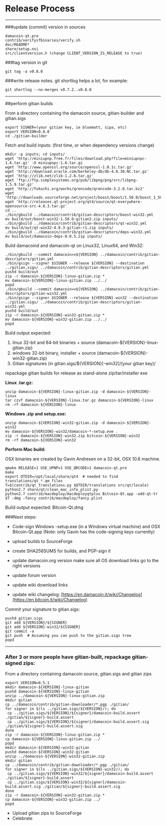 Release Process
====================

* * *

###update (commit) version in sources


	damacoin-qt.pro
	contrib/verifysfbinaries/verify.sh
	doc/README*
	share/setup.nsi
	src/clientversion.h (change CLIENT_VERSION_IS_RELEASE to true)

###tag version in git

	git tag -a v0.8.0

###write release notes. git shortlog helps a lot, for example:

	git shortlog --no-merges v0.7.2..v0.8.0

* * *

##perform gitian builds

 From a directory containing the damacoin source, gitian-builder and gitian.sigs
  
	export SIGNER=(your gitian key, ie bluematt, sipa, etc)
	export VERSION=0.8.0
	cd ./gitian-builder

 Fetch and build inputs: (first time, or when dependency versions change)

	mkdir -p inputs; cd inputs/
	wget 'http://miniupnp.free.fr/files/download.php?file=miniupnpc-1.6.tar.gz' -O miniupnpc-1.6.tar.gz
	wget 'http://www.openssl.org/source/openssl-1.0.1c.tar.gz'
	wget 'http://download.oracle.com/berkeley-db/db-4.8.30.NC.tar.gz'
	wget 'http://zlib.net/zlib-1.2.6.tar.gz'
	wget 'ftp://ftp.simplesystems.org/pub/libpng/png/src/libpng-1.5.9.tar.gz'
	wget 'http://fukuchi.org/works/qrencode/qrencode-3.2.0.tar.bz2'
	wget 'http://downloads.sourceforge.net/project/boost/boost/1.50.0/boost_1_50_0.tar.bz2'
	wget 'http://releases.qt-project.org/qt4/source/qt-everywhere-opensource-src-4.8.3.tar.gz'
	cd ..
	./bin/gbuild ../damacoin/contrib/gitian-descriptors/boost-win32.yml
	mv build/out/boost-win32-1.50.0-gitian2.zip inputs/
	./bin/gbuild ../damacoin/contrib/gitian-descriptors/qt-win32.yml
	mv build/out/qt-win32-4.8.3-gitian-r1.zip inputs/
	./bin/gbuild ../damacoin/contrib/gitian-descriptors/deps-win32.yml
	mv build/out/damacoin-deps-0.0.5.zip inputs/

 Build damacoind and damacoin-qt on Linux32, Linux64, and Win32:
  
	./bin/gbuild --commit damacoin=v${VERSION} ../damacoin/contrib/gitian-descriptors/gitian.yml
	./bin/gsign --signer $SIGNER --release ${VERSION} --destination ../gitian.sigs/ ../damacoin/contrib/gitian-descriptors/gitian.yml
	pushd build/out
	zip -r damacoin-${VERSION}-linux-gitian.zip *
	mv damacoin-${VERSION}-linux-gitian.zip ../../
	popd
	./bin/gbuild --commit damacoin=v${VERSION} ../damacoin/contrib/gitian-descriptors/gitian-win32.yml
	./bin/gsign --signer $SIGNER --release ${VERSION}-win32 --destination ../gitian.sigs/ ../damacoin/contrib/gitian-descriptors/gitian-win32.yml
	pushd build/out
	zip -r damacoin-${VERSION}-win32-gitian.zip *
	mv damacoin-${VERSION}-win32-gitian.zip ../../
	popd

  Build output expected:

  1. linux 32-bit and 64-bit binaries + source (damacoin-${VERSION}-linux-gitian.zip)
  2. windows 32-bit binary, installer + source (damacoin-${VERSION}-win32-gitian.zip)
  3. Gitian signatures (in gitian.sigs/${VERSION}[-win32]/(your gitian key)/

repackage gitian builds for release as stand-alone zip/tar/installer exe

**Linux .tar.gz:**

	unzip damacoin-${VERSION}-linux-gitian.zip -d damacoin-${VERSION}-linux
	tar czvf damacoin-${VERSION}-linux.tar.gz damacoin-${VERSION}-linux
	rm -rf damacoin-${VERSION}-linux

**Windows .zip and setup.exe:**

	unzip damacoin-${VERSION}-win32-gitian.zip -d damacoin-${VERSION}-win32
	mv damacoin-${VERSION}-win32/damacoin-*-setup.exe .
	zip -r damacoin-${VERSION}-win32.zip bitcoin-${VERSION}-win32
	rm -rf damacoin-${VERSION}-win32

**Perform Mac build:**

  OSX binaries are created by Gavin Andresen on a 32-bit, OSX 10.6 machine.

	qmake RELEASE=1 USE_UPNP=1 USE_QRCODE=1 damacoin-qt.pro
	make
	export QTDIR=/opt/local/share/qt4  # needed to find translations/qt_*.qm files
	T=$(contrib/qt_translations.py $QTDIR/translations src/qt/locale)
	python2.7 share/qt/clean_mac_info_plist.py
	python2.7 contrib/macdeploy/macdeployqtplus Bitcoin-Qt.app -add-qt-tr $T -dmg -fancy contrib/macdeploy/fancy.plist

 Build output expected: Bitcoin-Qt.dmg

###Next steps:

* Code-sign Windows -setup.exe (in a Windows virtual machine) and
  OSX Bitcoin-Qt.app (Note: only Gavin has the code-signing keys currently)

* upload builds to SourceForge

* create SHA256SUMS for builds, and PGP-sign it

* update damacoin.org version
  make sure all OS download links go to the right versions

* update forum version

* update wiki download links

* update wiki changelog: [https://en.damacoin.it/wiki/Changelog](https://en.bitcoin.it/wiki/Changelog)

Commit your signature to gitian.sigs:

	pushd gitian.sigs
	git add ${VERSION}/${SIGNER}
	git add ${VERSION}-win32/${SIGNER}
	git commit -a
	git push  # Assuming you can push to the gitian.sigs tree
	popd

-------------------------------------------------------------------------

### After 3 or more people have gitian-built, repackage gitian-signed zips:

From a directory containing damacoin source, gitian.sigs and gitian zips

	export VERSION=0.5.1
	mkdir damacoin-${VERSION}-linux-gitian
	pushd damacoin-${VERSION}-linux-gitian
	unzip ../damacoin-${VERSION}-linux-gitian.zip
	mkdir gitian
	cp ../damacoin/contrib/gitian-downloader/*.pgp ./gitian/
	for signer in $(ls ../gitian.sigs/${VERSION}/); do
	 cp ../gitian.sigs/${VERSION}/${signer}/damacoin-build.assert ./gitian/${signer}-build.assert
	 cp ../gitian.sigs/${VERSION}/${signer}/damacoin-build.assert.sig ./gitian/${signer}-build.assert.sig
	done
	zip -r damacoin-${VERSION}-linux-gitian.zip *
	cp damacoin-${VERSION}-linux-gitian.zip ../
	popd
	mkdir damacoin-${VERSION}-win32-gitian
	pushd damacoin-${VERSION}-win32-gitian
	unzip ../damacoin-${VERSION}-win32-gitian.zip
	mkdir gitian
	cp ../damacoin/contrib/gitian-downloader/*.pgp ./gitian/
	for signer in $(ls ../gitian.sigs/${VERSION}-win32/); do
	 cp ../gitian.sigs/${VERSION}-win32/${signer}/damacoin-build.assert ./gitian/${signer}-build.assert
	 cp ../gitian.sigs/${VERSION}-win32/${signer}/damacoin-build.assert.sig ./gitian/${signer}-build.assert.sig
	done
	zip -r damacoin-${VERSION}-win32-gitian.zip *
	cp damacoin-${VERSION}-win32-gitian.zip ../
	popd

- Upload gitian zips to SourceForge
- Celebrate 
